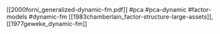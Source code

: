 [[2000forni_generalized-dynamic-fm.pdf]]
#pca #pca-dynamic #factor-models #dynamic-fm
[[1983chamberlain_factor-structure-large-assets]], [[1977geweke_dynamic-fm]]


